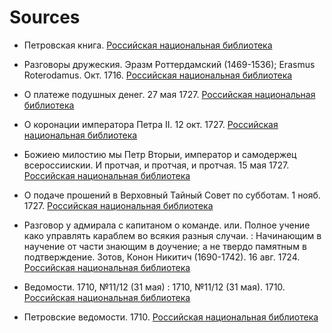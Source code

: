 # Sources

+ Петровская книга. [Российская национальная библиотека](http://primo.nlr.ru/primo_library/libweb/action/search.do?ct=&pag=&indx=1&pageNumberComingFrom=2&fn=search&indx=21&dscnt=0&vl(1UIStartWith0)=contains&vl(1UIStartWith2)=contains&vid=07NLR_VU1&mode=Advanced&vl(267247768UI3)=lsr24&vl(199950180UI4)=all_items&vl(199950185UI5)=all_items&rfnGrp=show_only&tab=default_tab&vl(boolOperator1)=AND&vl(267247494UI2)=lsr24&vl(freeText3)=&vl(boolOperator3)=AND&vl(freeText1)=&dstmp=1525418974574&frbg=&vl(1UIStartWith3)=contains&vl(422913607UI6)=all_items&vl(1UIStartWith1)=contains&fctV=online_resources&ct=Next%20Page&srt=rank&vl(boolOperator0)=AND&fctN=facet_tlevel&Submit=%D0%9F%D0%BE%D0%B8%D1%81%D0%BA&vl(199949086UI1)=lsr24&vl(freeText2)=&vl(boolOperator2)=AND&vl(freeText0)=%D0%9F%D0%B5%D1%82%D1%80%D0%BE%D0%B2%D1%81%D0%BA%D0%B0%D1%8F%20%D0%BA%D0%BD%D0%B8%D0%B3%D0%B0&vl(199890271UI0)=lsr31&dum=true)

+ Разговоры дружеския. Эразм Роттердамский (1469-1536); Erasmus Roterodamus. Окт. 1716. [Российская национальная библиотека](http://primo.nlr.ru/primo_library/libweb/action/display.do?tabs=viewOnlineTab&gathStatTab=true&ct=display&fn=search&doc=07NLR_LMS009685504&indx=1&recIds=07NLR_LMS009685504&recIdxs=0&elementId=0&renderMode=poppedOut&displayMode=full&frbrVersion=&dscnt=0&vl(1UIStartWith0)=contains&vl(1UIStartWith2)=contains&mode=Advanced&vid=07NLR_VU1&vl(267247768UI3)=lsr24&vl(199950180UI4)=all_items&vl(199950185UI5)=all_items&rfnGrp=show_only&vl(boolOperator1)=AND&tab=default_tab&vl(267247494UI2)=lsr24&vl(freeText3)=&vl(boolOperator3)=AND&vl(freeText1)=&dstmp=1525416486257&frbg=&vl(1UIStartWith3)=contains&vl(422913607UI6)=all_items&vl(1UIStartWith1)=contains&fctV=online_resources&srt=rank&vl(boolOperator0)=AND&fctN=facet_tlevel&Submit=%D0%9F%D0%BE%D0%B8%D1%81%D0%BA&vl(199949086UI1)=lsr24&vl(freeText2)=&vl(boolOperator2)=AND&vl(freeText0)=%D0%9F%D0%B5%D1%82%D1%80%D0%BE%D0%B2%D1%81%D0%BA%D0%B0%D1%8F%20%D0%BA%D0%BD%D0%B8%D0%B3%D0%B0&dum=true&vl(199890271UI0)=lsr31)

+ О платеже подушных денег. 27 мая 1727. [Российская национальная библиотека](http://primo.nlr.ru/primo_library/libweb/action/display.do?tabs=viewOnlineTab&gathStatTab=true&ct=display&fn=search&doc=07NLR_LMS009685319&indx=2&recIds=07NLR_LMS009685319&recIdxs=1&elementId=1&renderMode=poppedOut&displayMode=full&frbrVersion=&dscnt=0&vl(1UIStartWith0)=contains&vl(1UIStartWith2)=contains&mode=Advanced&vid=07NLR_VU1&vl(267247768UI3)=lsr24&vl(199950180UI4)=all_items&vl(199950185UI5)=all_items&rfnGrp=show_only&vl(boolOperator1)=AND&tab=default_tab&vl(267247494UI2)=lsr24&vl(freeText3)=&vl(boolOperator3)=AND&vl(freeText1)=&dstmp=1525416486257&frbg=&vl(1UIStartWith3)=contains&vl(422913607UI6)=all_items&vl(1UIStartWith1)=contains&fctV=online_resources&srt=rank&vl(boolOperator0)=AND&fctN=facet_tlevel&Submit=%D0%9F%D0%BE%D0%B8%D1%81%D0%BA&vl(199949086UI1)=lsr24&vl(freeText2)=&vl(boolOperator2)=AND&vl(freeText0)=%D0%9F%D0%B5%D1%82%D1%80%D0%BE%D0%B2%D1%81%D0%BA%D0%B0%D1%8F%20%D0%BA%D0%BD%D0%B8%D0%B3%D0%B0&dum=true&vl(199890271UI0)=lsr31)

+ О коронации императора Петра II. 12 окт. 1727. [Российская национальная библиотека](http://primo.nlr.ru/primo_library/libweb/action/display.do?tabs=viewOnlineTab&gathStatTab=true&ct=display&fn=search&doc=07NLR_LMS009685328&indx=3&recIds=07NLR_LMS009685328&recIdxs=2&elementId=2&renderMode=poppedOut&displayMode=full&frbrVersion=&dscnt=0&vl(1UIStartWith0)=contains&vl(1UIStartWith2)=contains&mode=Advanced&vid=07NLR_VU1&vl(267247768UI3)=lsr24&vl(199950180UI4)=all_items&vl(199950185UI5)=all_items&rfnGrp=show_only&vl(boolOperator1)=AND&tab=default_tab&vl(267247494UI2)=lsr24&vl(freeText3)=&vl(boolOperator3)=AND&vl(freeText1)=&dstmp=1525416486257&frbg=&vl(1UIStartWith3)=contains&vl(422913607UI6)=all_items&vl(1UIStartWith1)=contains&fctV=online_resources&srt=rank&vl(boolOperator0)=AND&fctN=facet_tlevel&Submit=%D0%9F%D0%BE%D0%B8%D1%81%D0%BA&vl(199949086UI1)=lsr24&vl(freeText2)=&vl(boolOperator2)=AND&vl(freeText0)=%D0%9F%D0%B5%D1%82%D1%80%D0%BE%D0%B2%D1%81%D0%BA%D0%B0%D1%8F%20%D0%BA%D0%BD%D0%B8%D0%B3%D0%B0&dum=true&vl(199890271UI0)=lsr31)

+ Божиею милостию мы Петр Вторыи, император и самодержец всероссиискии. И протчая, и протчая, и протчая. 15 мая 1727. [Российская национальная библиотека](http://primo.nlr.ru/primo_library/libweb/action/display.do?tabs=viewOnlineTab&gathStatTab=true&ct=display&fn=search&doc=07NLR_LMS009685317&indx=4&recIds=07NLR_LMS009685317&recIdxs=3&elementId=3&renderMode=poppedOut&displayMode=full&frbrVersion=&dscnt=0&vl(1UIStartWith0)=contains&vl(1UIStartWith2)=contains&mode=Advanced&vid=07NLR_VU1&vl(267247768UI3)=lsr24&vl(199950180UI4)=all_items&vl(199950185UI5)=all_items&rfnGrp=show_only&vl(boolOperator1)=AND&tab=default_tab&vl(267247494UI2)=lsr24&vl(freeText3)=&vl(boolOperator3)=AND&vl(freeText1)=&dstmp=1525416486257&frbg=&vl(1UIStartWith3)=contains&vl(422913607UI6)=all_items&vl(1UIStartWith1)=contains&fctV=online_resources&srt=rank&vl(boolOperator0)=AND&fctN=facet_tlevel&Submit=%D0%9F%D0%BE%D0%B8%D1%81%D0%BA&vl(199949086UI1)=lsr24&vl(freeText2)=&vl(boolOperator2)=AND&vl(freeText0)=%D0%9F%D0%B5%D1%82%D1%80%D0%BE%D0%B2%D1%81%D0%BA%D0%B0%D1%8F%20%D0%BA%D0%BD%D0%B8%D0%B3%D0%B0&dum=true&vl(199890271UI0)=lsr31)

+ О подаче прошений в Верховный Тайный Совет по субботам. 1 нояб. 1727. [Российская национальная библиотека](http://primo.nlr.ru/primo_library/libweb/action/display.do?tabs=viewOnlineTab&gathStatTab=true&ct=display&fn=search&doc=07NLR_LMS009685329&indx=5&recIds=07NLR_LMS009685329&recIdxs=4&elementId=4&renderMode=poppedOut&displayMode=full&frbrVersion=&dscnt=0&vl(1UIStartWith0)=contains&vl(1UIStartWith2)=contains&mode=Advanced&vid=07NLR_VU1&vl(267247768UI3)=lsr24&vl(199950180UI4)=all_items&vl(199950185UI5)=all_items&rfnGrp=show_only&vl(boolOperator1)=AND&tab=default_tab&vl(267247494UI2)=lsr24&vl(freeText3)=&vl(boolOperator3)=AND&vl(freeText1)=&dstmp=1525416486257&frbg=&vl(1UIStartWith3)=contains&vl(422913607UI6)=all_items&vl(1UIStartWith1)=contains&fctV=online_resources&srt=rank&vl(boolOperator0)=AND&fctN=facet_tlevel&Submit=%D0%9F%D0%BE%D0%B8%D1%81%D0%BA&vl(199949086UI1)=lsr24&vl(freeText2)=&vl(boolOperator2)=AND&vl(freeText0)=%D0%9F%D0%B5%D1%82%D1%80%D0%BE%D0%B2%D1%81%D0%BA%D0%B0%D1%8F%20%D0%BA%D0%BD%D0%B8%D0%B3%D0%B0&dum=true&vl(199890271UI0)=lsr31)

+ Разговор у адмирала с капитаном о команде. или. Полное учение како управлять караблем во всякия разныя случаи. : Начинающим в научение от части знающим в доучение; а не твердо памятным в подтверждение. Зотов, Конон Никитич (1690-1742). 16 авг. 1724. [Российская национальная библиотека](http://primo.nlr.ru/primo_library/libweb/action/display.do?tabs=viewOnlineTab&gathStatTab=true&ct=display&fn=search&doc=07NLR_LMS009685932&indx=27&recIds=07NLR_LMS009685932&recIdxs=6&elementId=6&renderMode=poppedOut&displayMode=full&frbrVersion=&dscnt=0&vl(1UIStartWith0)=contains&vl(1UIStartWith2)=contains&vid=07NLR_VU1&mode=Advanced&vl(267247768UI3)=lsr24&vl(199950180UI4)=all_items&vl(199950185UI5)=all_items&rfnGrp=show_only&tab=default_tab&vl(boolOperator1)=AND&vl(267247494UI2)=lsr24&vl(freeText3)=&vl(boolOperator3)=AND&vl(freeText1)=&dstmp=1525418974580&frbg=&vl(1UIStartWith3)=contains&vl(422913607UI6)=all_items&vl(1UIStartWith1)=contains&fctV=online_resources&srt=rank&vl(boolOperator0)=AND&fctN=facet_tlevel&Submit=%D0%9F%D0%BE%D0%B8%D1%81%D0%BA&vl(199949086UI1)=lsr24&vl(freeText2)=&vl(boolOperator2)=AND&vl(freeText0)=%D0%9F%D0%B5%D1%82%D1%80%D0%BE%D0%B2%D1%81%D0%BA%D0%B0%D1%8F%20%D0%BA%D0%BD%D0%B8%D0%B3%D0%B0&vl(199890271UI0)=lsr31&dum=true)

+ Ведомости. 1710, №11/12 (31 мая) : 1710, №11/12 (31 мая). 1710. [Российская национальная библиотека](http://primo.nlr.ru/primo_library/libweb/action/display.do?tabs=viewOnlineTab&gathStatTab=true&ct=display&fn=search&doc=07NLR_LMS010106475&indx=86&recIds=07NLR_LMS010106475&recIdxs=5&elementId=5&renderMode=poppedOut&displayMode=full&frbrVersion=&frbg=&rfnGrpCounter=1&dscnt=0&vl(1UIStartWith0)=contains&vid=07NLR_VU1&fctV=online_resources&fctV=%5B1700+TO+1730%5D&mode=Advanced&rfnGrp=show_only&rfnGrp=1&tab=default_tab&srt=rank&fctN=facet_tlevel&fctN=facet_searchcreationdate&Submit=%D0%9F%D0%BE%D0%B8%D1%81%D0%BA&dum=true&vl(freeText0)=%D0%9F%D0%B5%D1%82%D1%80%D0%BE%D0%B2%D1%81%D0%BA%D0%B8%D0%B5%20%D0%B2%D0%B5%D0%B4%D0%BE%D0%BC%D0%BE%D1%81%D1%82%D0%B8&dstmp=1525241478738)

+ Петровские ведомости. 1710. [Российская национальная библиотека](http://primo.nlr.ru/primo_library/libweb/action/search.do?ct=Next+Page&pag=nxt&indx=61&pageNumberComingFrom=4&frbg=&rfnGrpCounter=1&fn=search&indx=61&dscnt=0&vl(1UIStartWith0)=contains&vid=07NLR_VU1&fctV=online_resources&fctV=[1700%20TO%201730]&mode=Advanced&ct=Next%20Page&rfnGrp=show_only&rfnGrp=1&tab=default_tab&srt=rank&fctN=facet_tlevel&fctN=facet_searchcreationdate&Submit=%D0%9F%D0%BE%D0%B8%D1%81%D0%BA&dum=true&vl(freeText0)=%D0%9F%D0%B5%D1%82%D1%80%D0%BE%D0%B2%D1%81%D0%BA%D0%B8%D0%B5%20%D0%B2%D0%B5%D0%B4%D0%BE%D0%BC%D0%BE%D1%81%D1%82%D0%B8&dstmp=1525241471858)

